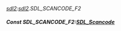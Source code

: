 _[sdl2](../../modules/sdl2/sdl2-module.md):[sdl2](../../modules/sdl2/sdl2-module.md).SDL\_SCANCODE\_F2_
##### Const SDL\_SCANCODE\_F2:[SDL_Scancode](../../modules/sdl2/sdl2-sdl_scancode.md)
